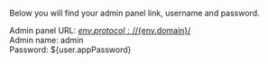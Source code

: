   Below you will find your admin panel link, username and password.  
  
  Admin panel URL: [${env.protocol}://${env.domain}/](${env.protocol}://${env.domain}/)  
  Admin name: admin  
  Password: ${user.appPassword}  
  